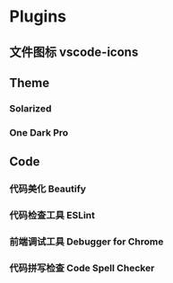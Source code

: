 # Plugins
## 文件图标 vscode-icons

## Theme
### Solarized
### One Dark Pro

## Code
### 代码美化 Beautify
### 代码检查工具 ESLint
### 前端调试工具 Debugger for Chrome
### 代码拼写检查 Code Spell Checker
